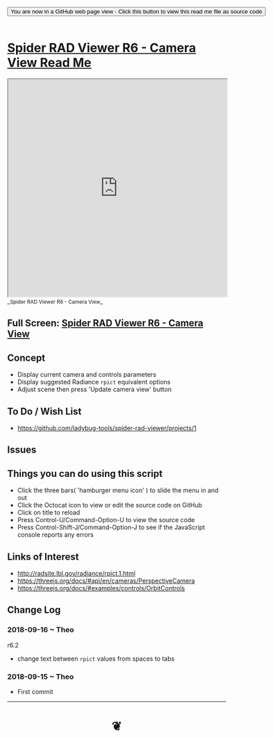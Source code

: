 
<span style=display:none; >[You are now in a GitHub source code view - click this link to view Read Me file as a web page]( https://www.ladybug.tools/spider-rad-viewer/#cookbook/rad-viewer-camera-view/README.md "View file as a web page." ) </span>

<div><input type=button class = "btn btn-secondary btn-sm" onclick=window.location.href="https://www.ladybug.tools/spider-rad-viewer/blob/master/cookbook/rad-viewer-camera-view/README.md"
value="You are now in a GitHub web page view - Click this button to view this read me file as source code" ></div>

<br>

# [Spider RAD Viewer R6 - Camera View Read Me]( #cookbook/rad-viewer-camera-view/README.md )


<iframe src=https://www.ladybug.tools/spider-rad-viewer/cookbook/rad-viewer-camera-view/cookr6book/rad-viewer-camera-view.html width=100% height=500px >Iframes are not viewable in GitHub source code views</iframe>
_<small>Spider RAD Viewer R6 - Camera View</small>_

## Full Screen: [Spider RAD Viewer R6 - Camera View]( https://www.ladybug.tools/spider-rad-viewer/cookbook/rad-viewer-camera-view/r6/rad-viewer-camera-view.html )



## Concept

* Display current camera and controls parameters
* Display suggested Radiance ```rpict``` equivalent options
* Adjust scene then press 'Update camera view' button


## To Do / Wish List

* https://github.com/ladybug-tools/spider-rad-viewer/projects/1

## Issues


## Things you can do using this script

* Click the three bars( 'hamburger menu icon' ) to slide the menu in and out
* Click the Octocat icon to view or edit the source code on GitHub
* Click on title to reload
* Press Control-U/Command-Option-U to view the source code
* Press Control-Shift-J/Command-Option-J to see if the JavaScript console reports any errors


## Links of Interest

* http://radsite.lbl.gov/radiance/rpict.1.html
* https://threejs.org/docs/#api/en/cameras/PerspectiveCamera
* https://threejs.org/docs/#examples/controls/OrbitControls

## Change Log

### 2018-09-16 ~ Theo

r6.2
* change text between ```rpict``` values from spaces to tabs


### 2018-09-15 ~ Theo

* First commit


***

# <center title="hello!" ><a href=javascript:window.scrollTo(0,0); style=text-decoration:none; > ❦ </a></center>

